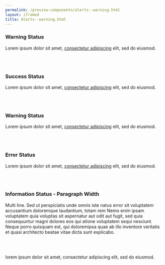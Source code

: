 ```yaml
--- 
permalink: /preview-components/alerts--warning.html
layout: iframed 
title: Alerts--warning.html
---
```

<div class="alert alert-warning">
    <div class="alert-body">
        <h3 class="alert-heading">Warning Status</h3>
        <p class="alert-text">Lorem ipsum dolor sit amet,
            <a href="javascript:void(0);">consectetur adipiscing</a> elit, sed do eiusmod.</p>
    </div>
</div>

<br><br>

<div class="alert alert-success">
    <div class="alert-body">
        <h3 class="alert-heading">Success Status</h3>
        <p class="alert-text">Lorem ipsum dolor sit amet,
            <a href="javascript:void(0);">consectetur adipiscing</a> elit, sed do eiusmod.</p>
    </div>
</div>

<br><br>

<div class="alert alert-warning">
    <div class="alert-body">
        <h3 class="alert-heading">Warning Status</h3>
        <p class="alert-text">Lorem ipsum dolor sit amet,
            <a href="javascript:void(0);">consectetur adipiscing</a> elit, sed do eiusmod.</p>
    </div>
</div>

<br><br>

<div class="alert alert-error" role="alert">
    <div class="alert-body">
        <h3 class="alert-heading">Error Status</h3>
        <p class="alert-text">Lorem ipsum dolor sit amet,
            <a href="javascript:void(0);">consectetur adipiscing</a> elit, sed do eiusmod.</p>
    </div>
</div>

<br><br>

<div class="alert alert-info alert-paragraph">
    <div class="alert-body">
        <h3 class="alert-heading">Information Status - Paragraph Width</h3>
        <p class="alert-text">Multi line. Sed ut perspiciatis unde omnis iste natus error sit voluptatem
            accusantium doloremque laudantium, totam rem Nemo enim ipsam voluptatem
            quia voluptas sit aspernatur aut odit aut fugit, sed quia consequuntur
            magni dolores eos qui atione voluptatem sequi nesciunt. Neque porro
            quisquam est, qui doloremipsa quae ab illo inventore veritatis et
            quasi architecto beatae vitae dicta sunt explicabo.</p>
    </div>
</div>

<br><br>

<div class="alert alert-info alert-slim">
    <div class="alert-body">
        <p class="alert-text">lorem ipsum dolor sit amet, consectetur adipiscing elit, sed do eiusmod.</p>
    </div>
</div>